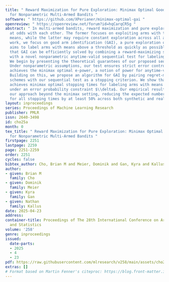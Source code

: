 ```yaml
---
title: " Reward Maximization for Pure Exploration: Minimax Optimal Good Arm Identification
  for Nonparametric Multi-Armed Bandits "
software: " https://github.com/XPerianer/minimax-optimal-gai "
openreview: " https://openreview.net/forum?id=hqCarqCR5g "
abstract: " In multi-armed bandits, reward maximization and pure exploration are often
  at odds with each other. The former focuses on exploiting arms with the highest
  means, while the latter may require constant exploration across all arms. In this
  work, we focus on good arm identification (GAI), a pure exploration objective that
  aims to label arms with means above a threshold as quickly as possible. We show
  that GAI can be efficiently solved by combining a reward-maximizing sampling algorithm
  with a novel nonparametric anytime-valid sequential test for labeling arm means.
  We begin by presenting the theoretical guarantees of our proposed sequential test.
  Under nonparametric assumptions, our test ensures strict error control and asymptotically
  achieves the minimax optimal e-power, a notion of power for anytime-valid tests.
  Building on this, we propose an algorithm for GAI by pairing regret-minimizing sampling
  schemes with our sequential test as a stopping criterion. We show that this approach
  achieves minimax optimal stopping times for labeling arms with means above a threshold,
  under an error probability constraint $\\delta$. Our empirical results validate
  our approach beyond the minimax setting, reducing the expected number of samples
  for all stopping times by at least 50% across both synthetic and real-world settings. "
layout: inproceedings
series: Proceedings of Machine Learning Research
publisher: PMLR
issn: 2640-3498
id: cho25a
month: 0
tex_title: " Reward Maximization for Pure Exploration: Minimax Optimal Good Arm Identification
  for Nonparametric Multi-Armed Bandits "
firstpage: 2251
lastpage: 2259
page: 2251-2259
order: 2251
cycles: false
bibtex_author: Cho, Brian M and Meier, Dominik and Gan, Kyra and Kallus, Nathan
author:
- given: Brian M
  family: Cho
- given: Dominik
  family: Meier
- given: Kyra
  family: Gan
- given: Nathan
  family: Kallus
date: 2025-04-23
address:
container-title: Proceedings of The 28th International Conference on Artificial Intelligence
  and Statistics
volume: '258'
genre: inproceedings
issued:
  date-parts:
  - 2025
  - 4
  - 23
pdf: https://raw.githubusercontent.com/mlresearch/v258/main/assets/cho25a/cho25a.pdf
extras: []
# Format based on Martin Fenner's citeproc: https://blog.front-matter.io/posts/citeproc-yaml-for-bibliographies/
---
```

